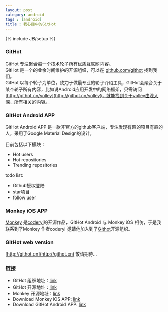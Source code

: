 ```yaml
---
layout: post
category: android
tags : [android]
title : 我心目中的GitHot
---
```

{% include JB/setup %}

### GitHot

GitHot 专注聚合每一个技术轮子所有优质互联网内容。  
GitHot 是一个的业余时间维护的开源组织，可以在 [github.com/githot](https://github.com/githot) 找到我们。  
GitHot 以每个轮子为单位，致力于做最专业的轮子介绍工具，GitHot会聚合关于某个轮子所有内容，比如说Android应用开发中的网络框架，只需访问[http://githot.cn/volley](http://githot.cn/volley)，就能找到关于volley由浅入深，所有相关的内容。 

### GitHot Android APP

GitHot Android APP 是一款非官方的github客户端，专注发现有趣的项目有趣的人，采用了Google Material Design的设计。

目前包括以下模块：

- Hot users 
- Hot repositories
- Trending repositories

todo list:

- Github授权登陆
- star项目
- follow user
 
### Monkey iOS APP 

[Monkey](https://github.com/coderyi/monkey) 是[coderyi](https://github.com/coderyi)的开源作品，GitHot Android 与 Monkey iOS 相仿，于是我联系到了Monkey 作者coderyi 邀请他加入到了[Githot](https://github.com/githot)开源组织。

### GitHot web version

[http://githot.cn](http://githot.cn) 敬请期待...

### 链接

- GitHot 组织地址：[link](https://github.com/githot)
- GitHot 开源地址：[link](https://github.com/andyiac/githot)
- Monkey 开源地址：[link](https://github.com/coderyi/monkey)
- Download Monkey iOS APP: [link](https://itunes.apple.com/cn/app/monkey-for-github/id1003765407)
- Download GitHot Android APP: [link](http://fir.im/githot)
